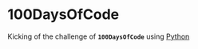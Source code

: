 # 100DaysOfCode
Kicking of the challenge of **`100DaysOfCode`** using [Python](https://www.python.org)
